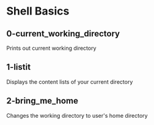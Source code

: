 # Shell Basics
## 0-current_working_directory 
Prints out current working directory

## 1-listit
Displays the content lists of your current directory

## 2-bring_me_home
Changes the working directory to user's home directory



